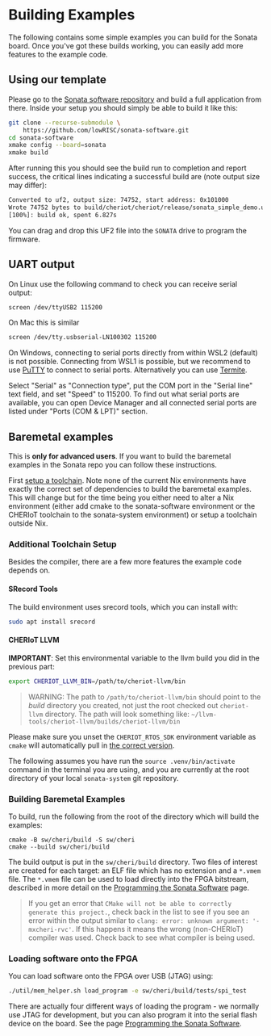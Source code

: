 # Building Examples

The following contains some simple examples you can build for the Sonata board. Once you've got these builds working, you can easily add more features to the example code.

## Using our template

Please go to the [Sonata software repository](https://github.com/lowRISC/sonata-software) and build a full application from there.
Inside your setup you should simply be able to build it like this:

```sh
git clone --recurse-submodule \
    https://github.com/lowRISC/sonata-software.git
cd sonata-software
xmake config --board=sonata
xmake build
```

After running this you should see the build run to completion and report success, the critical lines indicating a successful build are (note output size may differ):

```sh
Converted to uf2, output size: 74752, start address: 0x101000
Wrote 74752 bytes to build/cheriot/cheriot/release/sonata_simple_demo.uf2
[100%]: build ok, spent 6.827s
```

You can drag and drop this UF2 file into the `SONATA` drive to program the firmware.

## UART output

On Linux use the following command to check you can receive serial output:
```sh
screen /dev/ttyUSB2 115200
```

On Mac this is similar
```sh
screen /dev/tty.usbserial-LN100302 115200
```

On Windows, connecting to serial ports directly from within WSL2 (default) is not possible. Connecting from WSL1 is possible, but we recommend to use [PuTTY](https://www.putty.org/) to connect to serial ports. Alternatively you can use [Termite](https://www.compuphase.com/software_termite.htm).

Select "Serial" as "Connection type", put the COM port in the "Serial line" text field, and set "Speed" to 115200. To find out what serial ports are available, you can open Device Manager and all connected serial ports are listed under "Ports (COM & LPT)" section.

## Baremetal examples

This is **only for advanced users**.
If you want to build the baremetal examples in the Sonata repo you can follow these instructions.

First [setup a toolchain](../dev/toolchain-setup.md).
Note none of the current Nix environments have exactly the correct set of dependencies to build the baremetal examples.
This will change but for the time being you either need to alter a Nix environment (either add cmake to the sonata-software environment or the CHERIoT toolchain to the sonata-system environment) or setup a toolchain outside Nix.


### Additional Toolchain Setup

Besides the compiler, there are a few more features the example code depends on.

#### SRecord Tools

The build environment uses srecord tools, which you can install with:

```bash
sudo apt install srecord
```

#### CHERIoT LLVM

**IMPORTANT**: Set this environmental variable to the llvm build you did in the previous part:

```sh
export CHERIOT_LLVM_BIN=/path/to/cheriot-llvm/bin
```

> WARNING: The path to `/path/to/cheriot-llvm/bin` should point to the *build* directory you created, not just the root checked out `cheriot-llvm` directory.
> The path will look something like: `~/llvm-tools/cheriot-llvm/builds/cheriot-llvm/bin`

Please make sure you unset the `CHERIOT_RTOS_SDK` environment variable as `cmake` will automatically pull in [the correct version](https://github.com/lowRISC/cheriot-rtos/tree/sonata).

The following assumes you have run the `source .venv/bin/activate` command in the terminal you are using, and you are currently at the root directory of your local `sonata-system` git repository.

### Building Baremetal Examples

To build, run the following from the root of the directory which will build the examples:

```
cmake -B sw/cheri/build -S sw/cheri 
cmake --build sw/cheri/build
```
The build output is put in the `sw/cheri/build` directory.
Two files of interest are created for each target: an ELF file which has no extension and a `*.vmem` file.
The `*.vmem` file can be used to load directly into the FPGA bitstream, described in more detail on the [Programming the Sonata Software](../dev/sw-programming.md) page.

> If you get an error that `CMake will not be able to correctly generate this project.`, check back in the list to see if you see an error within the output similar to `clang: error: unknown argument: '-mxcheri-rvc'`.
> If this happens it means the wrong (non-CHERIoT) compiler was used.
> Check back to see what compiler is being used.

### Loading software onto the FPGA

You can load software onto the FPGA over USB (JTAG) using:

```sh
./util/mem_helper.sh load_program -e sw/cheri/build/tests/spi_test
```
There are actually four different ways of loading the program - we normally use JTAG for development, but you can also program it into the serial flash device on the board. See the page [Programming the Sonata Software](../dev/sw-programming.md).
